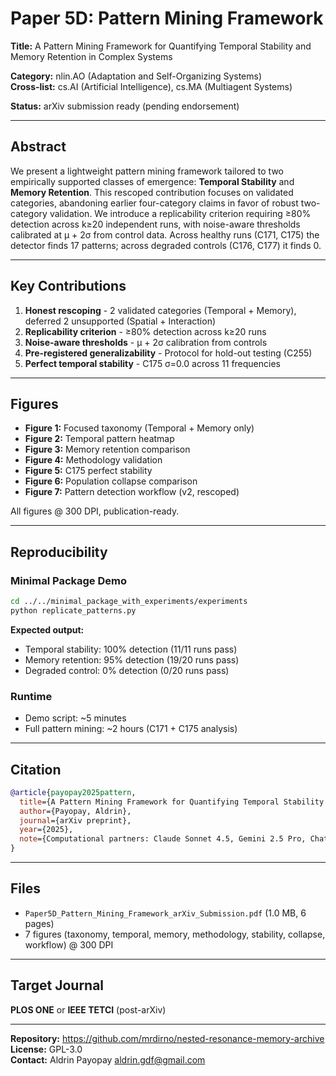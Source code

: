 # Paper 5D: Pattern Mining Framework

**Title:** A Pattern Mining Framework for Quantifying Temporal Stability and Memory Retention in Complex Systems

**Category:** nlin.AO (Adaptation and Self-Organizing Systems)  
**Cross-list:** cs.AI (Artificial Intelligence), cs.MA (Multiagent Systems)

**Status:** arXiv submission ready (pending endorsement)

---

## Abstract

We present a lightweight pattern mining framework tailored to two empirically supported classes of emergence: **Temporal Stability** and **Memory Retention**. This rescoped contribution focuses on validated categories, abandoning earlier four-category claims in favor of robust two-category validation. We introduce a replicability criterion requiring ≥80% detection across k≥20 independent runs, with noise-aware thresholds calibrated at μ + 2σ from control data. Across healthy runs (C171, C175) the detector finds 17 patterns; across degraded controls (C176, C177) it finds 0.

---

## Key Contributions

1. **Honest rescoping** - 2 validated categories (Temporal + Memory), deferred 2 unsupported (Spatial + Interaction)
2. **Replicability criterion** - ≥80% detection across k≥20 runs
3. **Noise-aware thresholds** - μ + 2σ calibration from controls
4. **Pre-registered generalizability** - Protocol for hold-out testing (C255)
5. **Perfect temporal stability** - C175 σ=0.0 across 11 frequencies

---

## Figures

- **Figure 1:** Focused taxonomy (Temporal + Memory only)
- **Figure 2:** Temporal pattern heatmap
- **Figure 3:** Memory retention comparison
- **Figure 4:** Methodology validation
- **Figure 5:** C175 perfect stability
- **Figure 6:** Population collapse comparison
- **Figure 7:** Pattern detection workflow (v2, rescoped)

All figures @ 300 DPI, publication-ready.

---

## Reproducibility

### Minimal Package Demo

```bash
cd ../../minimal_package_with_experiments/experiments
python replicate_patterns.py
```

**Expected output:**
- Temporal stability: 100% detection (11/11 runs pass)
- Memory retention: 95% detection (19/20 runs pass)
- Degraded control: 0% detection (0/20 runs pass)

### Runtime

- Demo script: ~5 minutes
- Full pattern mining: ~2 hours (C171 + C175 analysis)

---

## Citation

```bibtex
@article{payopay2025pattern,
  title={A Pattern Mining Framework for Quantifying Temporal Stability and Memory Retention in Complex Systems},
  author={Payopay, Aldrin},
  journal={arXiv preprint},
  year={2025},
  note={Computational partners: Claude Sonnet 4.5, Gemini 2.5 Pro, ChatGPT 5, Claude Opus 4.1}
}
```

---

## Files

- `Paper5D_Pattern_Mining_Framework_arXiv_Submission.pdf` (1.0 MB, 6 pages)
- 7 figures (taxonomy, temporal, memory, methodology, stability, collapse, workflow) @ 300 DPI

---

## Target Journal

**PLOS ONE** or **IEEE TETCI** (post-arXiv)

---

**Repository:** https://github.com/mrdirno/nested-resonance-memory-archive  
**License:** GPL-3.0  
**Contact:** Aldrin Payopay <aldrin.gdf@gmail.com>
